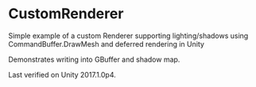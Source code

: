 # CustomRenderer
Simple example of a custom Renderer supporting lighting/shadows using CommandBuffer.DrawMesh and deferred rendering in Unity

Demonstrates writing into GBuffer and shadow map.

Last verified on Unity 2017.1.0p4.
